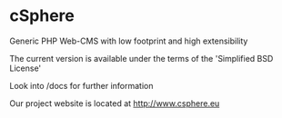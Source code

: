 cSphere
=======

Generic PHP Web-CMS with low footprint and high extensibility

The current version is available under the terms of the 'Simplified BSD License'

Look into /docs for further information

Our project website is located at http://www.csphere.eu